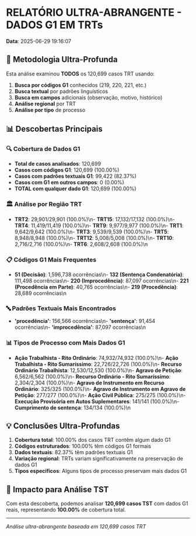 # RELATÓRIO ULTRA-ABRANGENTE - DADOS G1 EM TRTs

**Data**: 2025-06-29 19:16:07

## 🎯 Metodologia Ultra-Profunda

Esta análise examinou **TODOS** os 120,699 casos TRT usando:
1. **Busca por códigos G1** conhecidos (219, 220, 221, etc.)
2. **Busca textual** por padrões linguísticos
3. **Busca em campos** adicionais (observação, motivo, histórico)
4. **Análise regional** por TRT
5. **Análise por tipo** de processo

## 📊 Descobertas Principais

### 🔍 Cobertura de Dados G1

- **Total de casos analisados**: 120,699
- **Casos com códigos G1**: 120,699 (100.00%)
- **Casos com padrões textuais G1**: 99,422 (82.37%)
- **Casos com G1 em outros campos**: 0 (0.00%)
- **TOTAL com qualquer dado G1**: 120,699 (100.00%)

### 🏛️ Análise por Região TRT

- **TRT2**: 29,901/29,901 (100.0%)\n- **TRT15**: 17,132/17,132 (100.0%)\n- **TRT4**: 11,419/11,419 (100.0%)\n- **TRT9**: 9,977/9,977 (100.0%)\n- **TRT1**: 9,642/9,642 (100.0%)\n- **TRT3**: 9,539/9,539 (100.0%)\n- **TRT5**: 8,948/8,948 (100.0%)\n- **TRT12**: 5,008/5,008 (100.0%)\n- **TRT10**: 2,716/2,716 (100.0%)\n- **TRT6**: 2,608/2,608 (100.0%)\n

### 📋 Códigos G1 Mais Frequentes

- **51 (Decisão)**: 1,596,738 ocorrências\n- **132 (Sentença Condenatória)**: 111,498 ocorrências\n- **220 (Improcedência)**: 87,097 ocorrências\n- **221 (Procedência em Parte)**: 40,765 ocorrências\n- **219 (Procedência)**: 28,689 ocorrências\n

### 🔤 Padrões Textuais Mais Encontrados

- **'procedência'**: 156,566 ocorrências\n- **'sentença'**: 91,454 ocorrências\n- **'improcedência'**: 87,097 ocorrências\n

### 📊 Tipos de Processo com Mais Dados G1

- **Ação Trabalhista - Rito Ordinário**: 74,932/74,932 (100.0%)\n- **Ação Trabalhista - Rito Sumaríssimo**: 22,726/22,726 (100.0%)\n- **Recurso Ordinário Trabalhista**: 12,530/12,530 (100.0%)\n- **Agravo de Petição**: 6,562/6,562 (100.0%)\n- **Recurso Ordinário - Rito Sumaríssimo**: 2,304/2,304 (100.0%)\n- **Agravo de Instrumento em Recurso Ordinário**: 325/325 (100.0%)\n- **Agravo de Instrumento em Agravo de Petição**: 277/277 (100.0%)\n- **Ação Civil Pública**: 275/275 (100.0%)\n- **Execução Provisória em Autos Suplementares**: 141/141 (100.0%)\n- **Cumprimento de sentença**: 134/134 (100.0%)\n

## 💡 Conclusões Ultra-Profundas

1. **Cobertura total**: 100.00% dos casos TRT contêm algum dado G1
2. **Códigos estruturados**: 100.00% têm códigos G1 formais
3. **Dados textuais**: 82.37% têm padrões textuais G1
4. **Variação regional**: TRTs variam significativamente na preservação de dados G1
5. **Tipos específicos**: Alguns tipos de processo preservam mais dados G1

## 🎯 Impacto para Análise TST

Com esta descoberta, podemos analisar **120,699 casos TST** com dados G1 reais,
representando **100.00%** de cobertura total.

---
*Análise ultra-abrangente baseada em 120,699 casos TRT*

